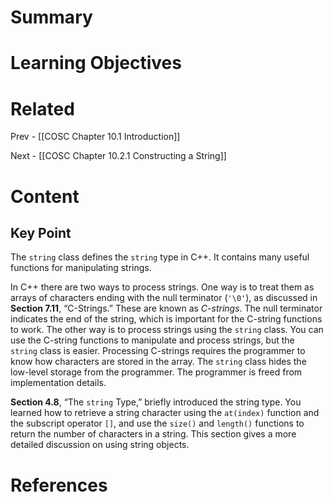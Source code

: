 # Summary

# Learning Objectives

# Related
Prev - [[COSC Chapter 10.1 Introduction]]

Next - [[COSC Chapter 10.2.1 Constructing a String]]
# Content
## Key Point
The `string` class defines the `string` type in C++. It contains many useful functions for manipulating strings.

In C++ there are two ways to process strings. One way is to treat them as arrays of characters ending with the null terminator (`'\0'`), as discussed in **Section 7.11**, “C-Strings.” These are known as _C-strings_. The null terminator indicates the end of the string, which is important for the C-string functions to work. The other way is to process strings using the `string` class. You can use the C-string functions to manipulate and process strings, but the `string` class is easier. Processing C-strings requires the programmer to know how characters are stored in the array. The `string` class hides the low-level storage from the programmer. The programmer is freed from implementation details.

**Section 4.8**, “The `string` Type,” briefly introduced the string type. You learned how to retrieve a string character using the `at(index)` function and the subscript operator `[]`, and use the `size()` and `length()` functions to return the number of characters in a string. This section gives a more detailed discussion on using string objects.
# References
